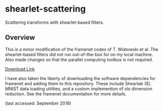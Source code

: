 # shearlet-scattering
Scattering transforms with shearlet-based filters. 

## Overview
This is a minor modification of the framenet codes of T. Wiatowski et al.  The shearlet-based filters did not run out-of-the-box for on my local machine.  Also made changes so that the parallel computing toolbox is not required.

   [Download Link](https://www.nari.ee.ethz.ch/commth/research/downloads/dl_feat_extract.html)

I have also taken the liberty of downloading the software dependencies for framenet and adding them to this repository.  These include Shearlab 3D, MNIST data loading utilities, and a custom implemention of ols dimension reduction.  See the framenet documentation for more details.

(last accessed: September 2018)

